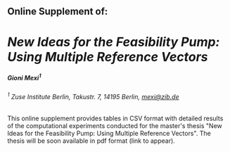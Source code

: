## Online Supplement of:

# *New Ideas for the Feasibility Pump: Using Multiple Reference Vectors*

##### Gioni Mexi<sup>1</sup> 

###### <sup>1</sup> Zuse Institute Berlin, Takustr. 7, 14195 Berlin, <mexi@zib.de>


This online supplement provides tables in CSV format with detailed results of the computational experiments conducted for the master's thesis "New Ideas for the Feasibility Pump: Using Multiple Reference Vectors". The thesis will be soon available in pdf format (link to appear).
